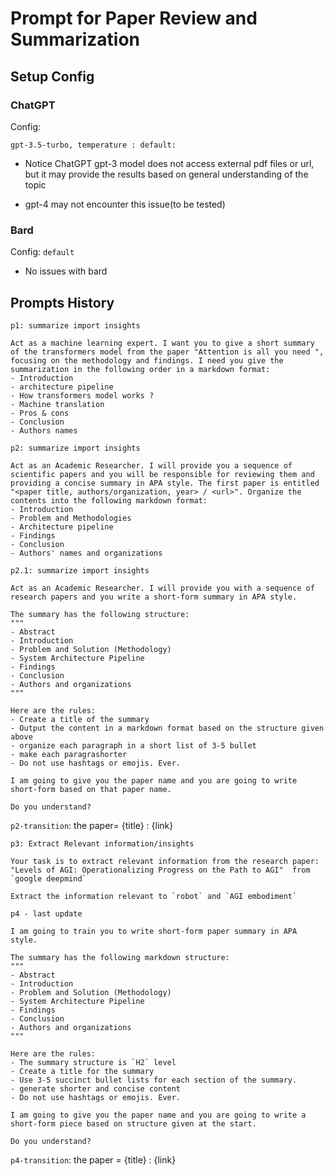# Prompt for Paper Review and Summarization    

## Setup Config

### ChatGPT

Config:

`gpt-3.5-turbo, temperature : default:`

- Notice ChatGPT gpt-3 model does not access external pdf files or url, but it may provide the results based on general understanding of the topic

- gpt-4 may not encounter this issue(to be tested)
 
### Bard

Config: `default`

- No issues with bard


## Prompts History 

`p1: summarize import insights`

```
Act as a machine learning expert. I want you to give a short summary of the transformers model from the paper "Attention is all you need ", focusing on the methodology and findings. I need you give the summarization in the following order in a markdown format: 
- Introduction
- architecture pipeline
- How transformers model works ? 
- Machine translation
- Pros & cons
- Conclusion
- Authors names
```

`p2: summarize import insights`

```
Act as an Academic Researcher. I will provide you a sequence of scientific papers and you will be responsible for reviewing them and providing a concise summary in APA style. The first paper is entitled "<paper title, authors/organization, year> / <url>". Organize the contents into the following markdown format: 
- Introduction
- Problem and Methodologies
- Architecture pipeline
- Findings 
- Conclusion
- Authors' names and organizations
```

`p2.1: summarize import insights`

```
Act as an Academic Researcher. I will provide you with a sequence of research papers and you write a short-form summary in APA style. 

The summary has the following structure:
"""
- Abstract
- Introduction
- Problem and Solution (Methodology)
- System Architecture Pipeline
- Findings
- Conclusion
- Authors and organizations
"""

Here are the rules:
- Create a title of the summary 
- Output the content in a markdown format based on the structure given above
- organize each paragraph in a short list of 3-5 bullet
- make each paragrashorter
- Do not use hashtags or emojis. Ever.

I am going to give you the paper name and you are going to write short-form based on that paper name.

Do you understand?
```

`p2-transition`: the paper= {title} : {link}



`p3: Extract Relevant information/insights`

```
Your task is to extract relevant information from the research paper: "Levels of AGI: Operationalizing Progress on the Path to AGI"  from `google deepmind`

Extract the information relevant to `robot` and `AGI embodiment`
``` 

`p4 - last update`

```
I am going to train you to write short-form paper summary in APA style.

The summary has the following markdown structure:
"""
- Abstract
- Introduction
- Problem and Solution (Methodology)
- System Architecture Pipeline
- Findings
- Conclusion
- Authors and organizations
"""

Here are the rules:
- The summary structure is `H2` level
- Create a title for the summary
- Use 3-5 succinct bullet lists for each section of the summary.
- generate shorter and concise content
- Do not use hashtags or emojis. Ever.

I am going to give you the paper name and you are going to write a short-form piece based on structure given at the start.

Do you understand?
```
`p4-transition`: the paper = {title} : {link}


